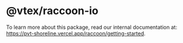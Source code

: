 # @vtex/raccoon-io

To learn more about this package, read our internal documentation at: https://pvt-shoreline.vercel.app/raccoon/getting-started.
